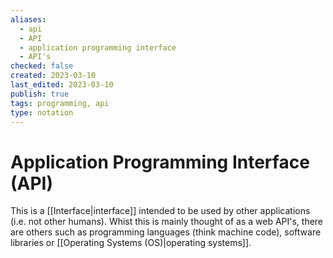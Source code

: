 ```yaml
---
aliases:
  - api
  - API
  - application programming interface
  - API's
checked: false
created: 2023-03-10
last_edited: 2023-03-10
publish: true
tags: programming, api
type: notation
---
```

# Application Programming Interface (API)

This is a [[Interface|interface]] intended to be used by other applications (i.e. not other humans). Whist this is mainly thought of as a web API's, there are others such as programming languages (think machine code), software libraries or [[Operating Systems (OS)|operating systems]].
